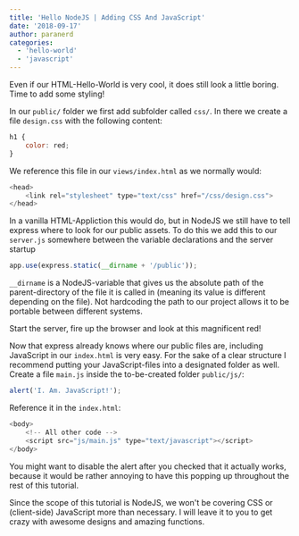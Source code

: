 ```yaml
---
title: 'Hello NodeJS | Adding CSS And JavaScript'
date: '2018-09-17'
author: paranerd
categories:
  - 'hello-world'
  - 'javascript'
---
```


Even if our HTML-Hello-World is very cool, it does still look a little boring. Time to add some styling!

In our `public/` folder we first add subfolder called `css/`. In there we create a file `design.css` with the following content:

```js { linenos=table }
h1 {
    color: red;
}
```

We reference this file in our `views/index.html` as we normally would:

```js { linenos=table }
<head>
    <link rel="stylesheet" type="text/css" href="/css/design.css">
</head>
```

In a vanilla HTML-Appliction this would do, but in NodeJS we still have to tell express where to look for our public assets. To do this we add this to our `server.js` somewhere between the variable declarations and the server startup

```js { linenos=table }
app.use(express.static(__dirname + '/public'));
```

`__dirname` is a NodeJS-variable that gives us the absolute path of the parent-directory of the file it is called in (meaning its value is different depending on the file). Not hardcoding the path to our project allows it to be portable between different systems.

Start the server, fire up the browser and look at this magnificent red!

Now that express already knows where our public files are, including JavaScript in our `index.html` is very easy. For the sake of a clear structure I recommend putting your JavaScript-files into a designated folder as well. Create a file `main.js` inside the to-be-created folder `public/js/`:

```js { linenos=table }
alert('I. Am. JavaScript!');
```

Reference it in the `index.html`:

```js { linenos=table }
<body>
    <!-- All other code -->
    <script src="js/main.js" type="text/javascript"></script>
</body>
```

You might want to disable the alert after you checked that it actually works, because it would be rather annoying to have this popping up throughout the rest of this tutorial.

Since the scope of this tutorial is NodeJS, we won't be covering CSS or (client-side) JavaScript more than necessary. I will leave it to you to get crazy with awesome designs and amazing functions.
